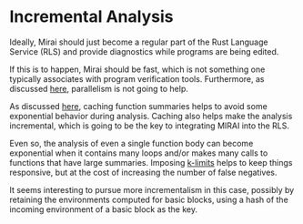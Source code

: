 # Incremental Analysis

Ideally, Mirai should just become a regular part of the Rust Language Service (RLS) and provide diagnostics while programs
are being edited.

If this is to happen, Mirai should be fast, which is not something one typically associates with program verification
tools. Furthermore, as discussed [here]((https://github.com/facebookexperimental/MIRAI/blob/main/documentation/Parallelism.md)),
parallelism is not going to help.

As discussed [here](https://github.com/facebookexperimental/MIRAI/blob/main/documentation/Caching.md), caching
function summaries helps to avoid some exponential behavior during analysis. Caching also helps make the analysis
incremental, which is going to be the key to integrating MIRAI into the RLS.

Even so, the analysis of even a single function body can become exponential when it contains many loops and/or makes
many calls to functions that have large summaries. Imposing
[k-limits](https://github.com/facebookexperimental/MIRAI/blob/main/documentation/K-limits.md) helps to keep things
responsive, but at the cost of increasing the number of false negatives.

It seems interesting to pursue more incrementalism in this case, possibly by retaining the environments computed for
basic blocks, using a hash of the incoming environment of a basic block as the key.
